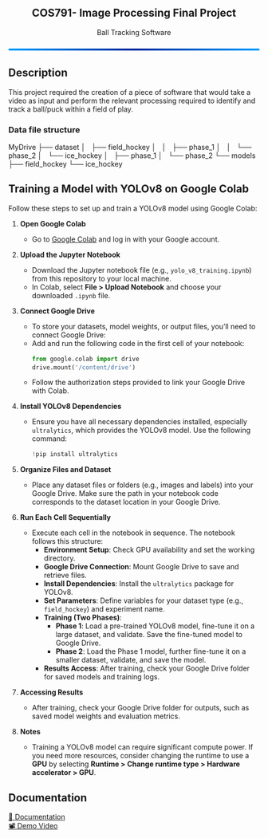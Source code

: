 <h2 align ='center'> COS791- Image Processing Final Project </h3>
<p align = 'center'>Ball Tracking Software</p>


<img src="readme_resources/bar.png" alt="Alt text" title="bar">

## Description

This project required the creation of a piece of software that would take a video as input and perform the relevant processing required to identify and track a ball/puck within a field of play.

### Data file structure
MyDrive
├── dataset
│   ├── field_hockey
│   │   ├── phase_1
│   │   └── phase_2
│   └── ice_hockey
│       ├── phase_1
│       └── phase_2
└── models
    ├── field_hockey
    └── ice_hockey

## Training a Model with YOLOv8 on Google Colab

Follow these steps to set up and train a YOLOv8 model using Google Colab:

1. **Open Google Colab**
   - Go to [Google Colab](https://colab.research.google.com/) and log in with your Google account.

2. **Upload the Jupyter Notebook**
   - Download the Jupyter notebook file (e.g., `yolo_v8_training.ipynb`) from this repository to your local machine.
   - In Colab, select **File > Upload Notebook** and choose your downloaded `.ipynb` file.

3. **Connect Google Drive**
   - To store your datasets, model weights, or output files, you’ll need to connect Google Drive:
   - Add and run the following code in the first cell of your notebook:
     ```python
     from google.colab import drive
     drive.mount('/content/drive')
     ```
   - Follow the authorization steps provided to link your Google Drive with Colab.

4. **Install YOLOv8 Dependencies**
   - Ensure you have all necessary dependencies installed, especially `ultralytics`, which provides the YOLOv8 model. Use the following command:
     ```python
     !pip install ultralytics
     ```

5. **Organize Files and Dataset**
   - Place any dataset files or folders (e.g., images and labels) into your Google Drive. Make sure the path in your notebook code corresponds to the dataset location in your Google Drive.

6. **Run Each Cell Sequentially**
   - Execute each cell in the notebook in sequence. The notebook follows this structure:
     - **Environment Setup**: Check GPU availability and set the working directory.
     - **Google Drive Connection**: Mount Google Drive to save and retrieve files.
     - **Install Dependencies**: Install the `ultralytics` package for YOLOv8.
     - **Set Parameters**: Define variables for your dataset type (e.g., `field_hockey`) and experiment name.
     - **Training (Two Phases)**:
       - **Phase 1**: Load a pre-trained YOLOv8 model, fine-tune it on a large dataset, and validate. Save the fine-tuned model to Google Drive.
       - **Phase 2**: Load the Phase 1 model, further fine-tune it on a smaller dataset, validate, and save the model.
     - **Results Access**: After training, check your Google Drive folder for saved models and training logs.


7. **Accessing Results**
   - After training, check your Google Drive folder for outputs, such as saved model weights and evaluation metrics.

8. **Notes**
   - Training a YOLOv8 model can require significant compute power. If you need more resources, consider changing the runtime to use a **GPU** by selecting **Runtime > Change runtime type > Hardware accelerator > GPU**.


## Documentation
<div><a href="https://www.overleaf.com/read/mbbcfmpmfktc#854a0b">🧾 Documentation</a></div>
<div><a href="#">📽️ Demo Video </a></div>



